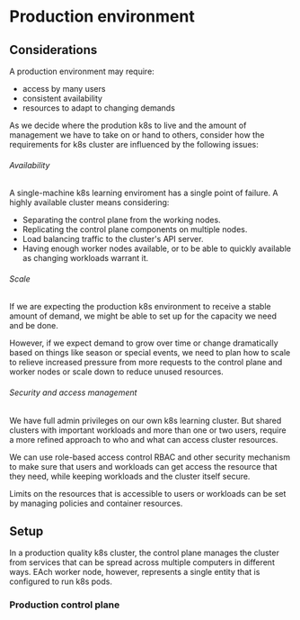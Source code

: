 # Production environment

## Considerations

A production environment may require:
- access by many users
- consistent availability
- resources to adapt to changing demands

As we decide where the prodution k8s to live and the amount of management we
have to take on or hand to others, consider how the requirements for k8s cluster
are influenced by the following issues:

###### Availability

A single-machine k8s learning enviroment has a single point of failure. A highly
available cluster means considering:
- Separating the control plane from the working nodes.
- Replicating the control plane components on multiple nodes.
- Load balancing traffic to the cluster's API server.
- Having enough worker nodes available, or to be able to quickly available as
  changing workloads warrant it.

###### Scale

If we are expecting the production k8s environment to receive a stable amount of
demand, we might be able to set up for the capacity we need and be done.

However, if we expect demand to grow over time or change dramatically based on
things like season or special events, we need to plan how to scale to relieve
increased pressure from more requests to the control plane and worker nodes or
scale down to reduce unused resources.

###### Security and access management

We have full admin privileges on our own k8s learning cluster. But shared
clusters with important workloads and more than one or two users, require a more
refined approach to who and what can access cluster resources.

We can use role-based access control RBAC and other security mechanism to make
sure that users and workloads can get access the resource that they need, while
keeping workloads and the cluster itself secure.

Limits on the resources that is accessible to users or workloads can be set by
managing policies and container resources.

## Setup

In a production quality k8s cluster, the control plane manages the cluster from
services that can be spread across multiple computers in different ways. EAch
worker node, however, represents a single entity that is configured to run k8s
pods.

### Production control plane


